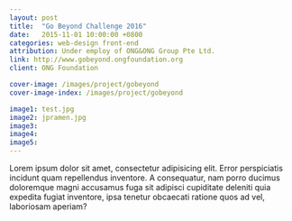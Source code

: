 ```yaml
---
layout: post
title:  "Go Beyond Challenge 2016"
date:   2015-11-01 10:00:00 +0800
categories: web-design front-end
attribution: Under employ of ONG&ONG Group Pte Ltd.
link: http://www.gobeyond.ongfoundation.org
client: ONG Foundation

cover-image: /images/project/gobeyond
cover-image-index: /images/project/gobeyond

image1: test.jpg
image2: jpramen.jpg
image3:
image4:
image5:
---
```


Lorem ipsum dolor sit amet, consectetur adipisicing elit. Error perspiciatis incidunt quam repellendus inventore. A consequatur, nam porro ducimus doloremque magni accusamus fuga sit adipisci cupiditate deleniti quia expedita fugiat inventore, ipsa tenetur obcaecati ratione quos ad vel, laboriosam aperiam?
